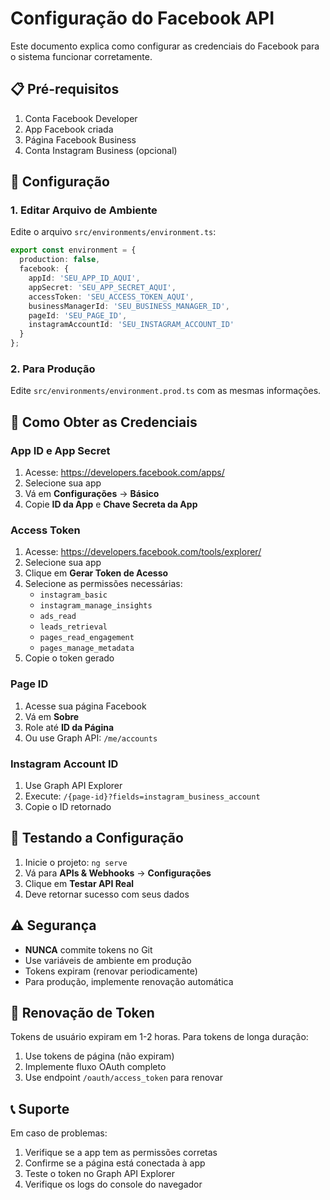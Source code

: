 # Configuração do Facebook API

Este documento explica como configurar as credenciais do Facebook para o sistema funcionar corretamente.

## 📋 Pré-requisitos

1. Conta Facebook Developer
2. App Facebook criada
3. Página Facebook Business
4. Conta Instagram Business (opcional)

## 🔧 Configuração

### 1. Editar Arquivo de Ambiente

Edite o arquivo `src/environments/environment.ts`:

```typescript
export const environment = {
  production: false,
  facebook: {
    appId: 'SEU_APP_ID_AQUI',
    appSecret: 'SEU_APP_SECRET_AQUI',
    accessToken: 'SEU_ACCESS_TOKEN_AQUI',
    businessManagerId: 'SEU_BUSINESS_MANAGER_ID',
    pageId: 'SEU_PAGE_ID',
    instagramAccountId: 'SEU_INSTAGRAM_ACCOUNT_ID'
  }
};
```

### 2. Para Produção

Edite `src/environments/environment.prod.ts` com as mesmas informações.

## 🔑 Como Obter as Credenciais

### App ID e App Secret

1. Acesse: https://developers.facebook.com/apps/
2. Selecione sua app
3. Vá em **Configurações** → **Básico**
4. Copie **ID da App** e **Chave Secreta da App**

### Access Token

1. Acesse: https://developers.facebook.com/tools/explorer/
2. Selecione sua app
3. Clique em **Gerar Token de Acesso**
4. Selecione as permissões necessárias:
   - `instagram_basic`
   - `instagram_manage_insights`
   - `ads_read`
   - `leads_retrieval`
   - `pages_read_engagement`
   - `pages_manage_metadata`
5. Copie o token gerado

### Page ID

1. Acesse sua página Facebook
2. Vá em **Sobre**
3. Role até **ID da Página**
4. Ou use Graph API: `/me/accounts`

### Instagram Account ID

1. Use Graph API Explorer
2. Execute: `/{page-id}?fields=instagram_business_account`
3. Copie o ID retornado

## 🚀 Testando a Configuração

1. Inicie o projeto: `ng serve`
2. Vá para **APIs & Webhooks** → **Configurações**
3. Clique em **Testar API Real**
4. Deve retornar sucesso com seus dados

## ⚠️ Segurança

- **NUNCA** commite tokens no Git
- Use variáveis de ambiente em produção
- Tokens expiram (renovar periodicamente)
- Para produção, implemente renovação automática

## 🔄 Renovação de Token

Tokens de usuário expiram em 1-2 horas. Para tokens de longa duração:

1. Use tokens de página (não expiram)
2. Implemente fluxo OAuth completo
3. Use endpoint `/oauth/access_token` para renovar

## 📞 Suporte

Em caso de problemas:

1. Verifique se a app tem as permissões corretas
2. Confirme se a página está conectada à app
3. Teste o token no Graph API Explorer
4. Verifique os logs do console do navegador